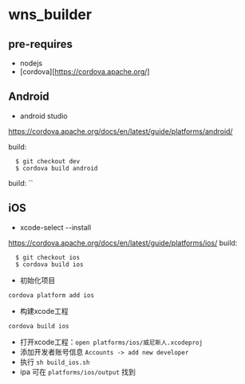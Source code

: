 # wns_builder

## pre-requires

- nodejs
- [cordova][https://cordova.apache.org/]

## Android

- android studio

https://cordova.apache.org/docs/en/latest/guide/platforms/android/

build:
```
  $ git checkout dev
  $ cordova build android
```

build: ``

## iOS

- xcode-select --install

https://cordova.apache.org/docs/en/latest/guide/platforms/ios/
build: 
```
  $ git checkout ios
  $ cordova build ios
```

- 初始化项目

```
cordova platform add ios
```


- 构建xcode工程

```
cordova build ios
```

- 打开xcode工程：`open platforms/ios/威尼斯人.xcodeproj`
- 添加开发者账号信息 `Accounts -> add new developer`
- 执行 `sh build_ios.sh`
- ipa 可在 `platforms/ios/output` 找到

